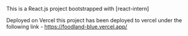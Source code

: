 This is a React.js project bootstrapped with [react-intern]

Deployed on Vercel
this project has been deployed to vercel under the following link - https://foodland-blue.vercel.app/

